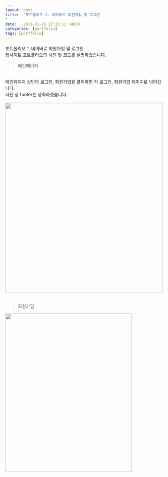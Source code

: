 ```yaml
---
layout: post
title:  "포트폴리오-1. 네이버로 회원가입 및 로그인
"
date:   2019-01-20 17:15:11 +0000
categories: [portfolio]
tags: [portfolio]
---
```

포트폴리오 1. 네이버로 회원가입 및 로그인
<br>
웹사이트 포트폴리오의 사진 및 코드를 설명하겠습니다.

>메인페이지

<br>
메인페이지 상단의 로그인, 회원가입을 클릭하면 각 로그인, 회원가입 페이지로 넘어갑니다.
<br>
사진 상 footer는 생략하겠습니다.
<br><br>
<img src="c:/gaeungyeongsul/gaeungyeongsul.github.io/images/petst/main/main.jpg" width="500" height="600">
<br>
<br>

>회원가입

<img src="c:/gaeungyeongsul/gaeungyeongsul.github.io/images/petst/join_login/joinwith.jpg" width="400" height="500">
